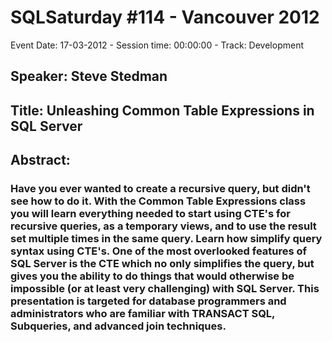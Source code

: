 # SQLSaturday #114 - Vancouver 2012
Event Date: 17-03-2012 - Session time: 00:00:00 - Track: Development
## Speaker: Steve Stedman
## Title: Unleashing Common Table Expressions in SQL Server
## Abstract:
### Have you ever wanted to create a recursive query, but didn't see how to do it.  With the Common Table Expressions class you will learn everything needed to start using CTE's for recursive queries, as a temporary views, and to use the result set multiple times in the same query.  Learn how simplify query syntax using CTE's.  One of the most overlooked features of SQL Server is the CTE which no only simplifies the query, but gives you the ability to do things that would otherwise be impossible (or at least very challenging) with SQL Server.  This presentation is targeted for database programmers and administrators who are familiar with TRANSACT SQL, Subqueries, and advanced join techniques.
